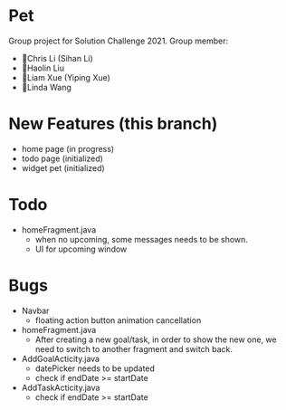 # Pet
Group project for Solution Challenge 2021.
Group member:
- 🧑Chris Li (Sihan Li)
- 👧Haolin Liu
- 🧑Liam Xue (Yiping Xue)
- 👧Linda Wang

# New Features (this branch)
- home page (in progress)
- todo page (initialized)
- widget pet (initialized)

# Todo
- homeFragment.java
  - when no upcoming, some messages needs to be shown.
  - UI for upcoming window

# Bugs
- Navbar
  - floating action button animation cancellation
- homeFragment.java
  - After creating a new goal/task, in order to show the new one, we need to switch to another fragment and switch back.
- AddGoalActicity.java
  - datePicker needs to be updated
  - check if endDate >= startDate
- AddTaskActicity.java
  - check if endDate >= startDate
